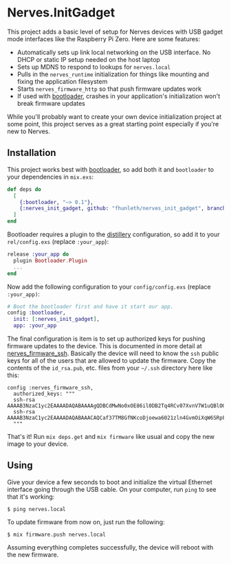 # Nerves.InitGadget

This project adds a basic level of setup for Nerves devices with USB gadget mode
interfaces like the Raspberry Pi Zero. Here are some features:

* Automatically sets up link local networking on the USB interface. No DHCP or
  static IP setup needed on the host laptop
* Sets up MDNS to respond to lookups for `nerves.local`
* Pulls in the `nerves_runtime` initialization for things like mounting and
  fixing the application filesystem
* Starts `nerves_firmware_http` so that push firmware updates work
* If used with [bootloader](https://github.com/nerves-project/bootloader),
  crashes in your application's initialization won't break firmware updates

While you'll probably want to create your own device initialization project at
some point, this project serves as a great starting point especially if you're
new to Nerves.

## Installation

This project works best with
[bootloader](https://github.com/nerves-project/bootloader), so add both it and
`bootloader` to your dependencies in `mix.exs`:

```elixir
def deps do
  [
    {:bootloader, "~> 0.1"},
    {:nerves_init_gadget, github: "fhunleth/nerves_init_gadget", branch: "master"}
  ]
end
```

Bootloader requires a plugin to the
[distillery](https://github.com/bitwalker/distillery) configuration, so add
it to your `rel/config.exs` (replace `:your_app`):

```elixir
release :your_app do
  plugin Bootloader.Plugin
  ...
end
```

Now add the following configuration to your `config/config.exs` (replace
`:your_app)`:

```elixir
# Boot the bootloader first and have it start our app.
config :bootloader,
  init: [:nerves_init_gadget],
  app: :your_app
```

The final configuration is item is to set up authorized keys for pushing firmware
updates to the device. This is documented in more detail at [nerves_firmware_ssh](https://github.com/fhunleth/nerves_firmware_ssh).
Basically the device will need to know the `ssh` public keys for all of the users
that are allowed to update the firmware. Copy the contents of the `id_rsa.pub`, etc.
files from your `~/.ssh` directory here like this:

```
config :nerves_firmware_ssh,
  authorized_keys: """
  ssh-rsa AAAAB3NzaC1yc2EAAAADAQABAAAAgQDBCdMwNo0xOE86il0DB2Tq4RCv07XvnV7W1uQBlOOE0ZZVjxmTIOiu8XcSLy0mHj11qX5pQH3Th6Jmyqdj
  ssh-rsa AAAAB3NzaC1yc2EAAAADAQABAAACAQCaf37TM8GfNKcoDjoewa6021zln4GvmOiXqW6SRpF61uNWZXurPte1u8frrJX1P/hGxCL7YN3cV6eZqRiF
  """
```

That's it! Run `mix deps.get` and `mix firmware` like usual and copy the new
image to your device.

## Using

Give your device a few seconds to boot and initialize the virtual Ethernet
interface going through the USB cable. On your computer, run `ping` to see that
it's working:

```
$ ping nerves.local
```

To update firmware from now on, just run the following:

```
$ mix firmware.push nerves.local
```

Assuming everything completes successfully, the device will reboot with the new
firmware.

